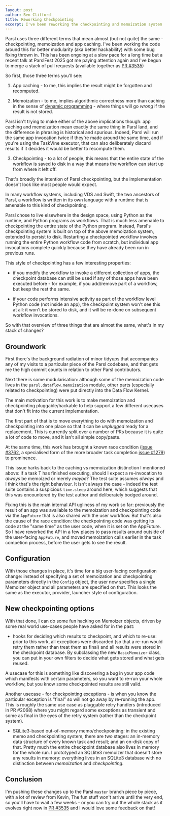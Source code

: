 ```yaml
---
layout: post
author: Ben Clifford
title: Reworking Checkpointing
excerpt: I've been reworking the checkpointing and memoization system
---
```


Parsl uses three different terms that mean almost (but not
quite) the same - checkpointing, memoization and app caching.
I've been working the code around this for better modularity
(aka better hackability) with some bug
fixing thrown in. This has been ongoing at a slow pace for
a long time but a recent talk at ParslFest 2025 got me paying
attention again and I've begun to merge a stack of pull
requests (available together as <a href="https://github.com/Parsl/parsl/pull/3535">PR #3535</a>)

So first, those three terms you'll see:

1. App caching -  to me, this implies the result might be forgotten and recomputed.

2. Memoization -  to me, implies algorithmic correctness more than caching in the sense of <a href="">dynamic programming</a> - where things will go *wrong* if the result is not stored.

Parsl isn't trying to make either of the above implications
though: app caching and memoization mean exactly the same
thing in Parsl land, and the difference in phrasing is 
historical and spurious. Indeed, Parsl will run the same
app invocation twice if they're made  around the same time,
and if you're using the TaskVine executor, that can also
deliberately discard results if it decides it would be better
to recompute them.

3. Checkpointing - to a lot of people, this means that
the entire state of the workflow is saved to disk in a way
that means the workflow can start up from where it left off.

That's broadly the intention of Parsl checkpointing, but
the implementation doesn't look like most people would
expect.

In many workflow systems, including VDS and Swift, 
the two ancestors of Parsl, a workflow is written in its own
language with a runtime that is amenable to this kind of
checkpointing.

Parsl chose to live elsewhere in the design space, using
Python as the runtime, and Python programs as workflows.
That is much less amenable to checkpointing the entire
state of the Python program. Instead, Parsl's checkpointing
system is built on top of the above memoization system,
extended to persist to disk. Restarting a checkpointed
workflow involves running the entire Python workflow code
from scratch, but individual app invocations complete quickly
because they have already been run in previous runs.

This style of checkpointing has a few interesting properties:

* if you modify the workflow to invoke a different collection
of apps, the checkpoint database can still be used if any of
those apps have been executed before - for example, if you
add/remove part of a workflow, but keep the rest the same.

* if your code performs intensive activity as part of the
workflow level Python code (not inside an app), the checkpoint
system won't see this at all: it won't be stored to disk,
and it will be re-done on subsequent workflow invocations.

So with that overview of three things that are almost the
same, what's in my stack of changes?

## Groundwork

First there's the background radiation of minor tidyups that
accompanies any of my visits to a particular piece of the
Parsl codebase, and that gets me the high commit
counts in relation to other Parsl contributors.

Next there is some modularisation: although some of the
memoization code lives in the `parsl.dataflow.memoization` 
module, other parts (especially related to checkpointing)
were put directly into the Data Flow Kernel.

The main motivation for this work is to make memoization
and checkpointing pluggable/hackable to help support a few
different usecases that don't fit into the current
implementation.

The first part of that is to move everything to do with
memoization and checkpointing into one place so that it
can be *unplugged* ready for a replacement. This is currently
split over a number of PRs because it is quite a lot of
code to move, and it isn't all simple copy/paste.

At the same time, this work has brought a known race condition
(<a href="https://github.com/Parsl/parsl/issues/3762">issue #3762</a>, a specialised form of the more broader task completion <a href="https://github.com/Parsl/parsl/issues/1279">issue #1279</a>) to prominence.

This issue harks back to the caching vs memoization
distinction I mentioned above: if a task T has finished
executing, should I expect a re-invocation to *always* be
memoized or merely *maybe*? The test suite assumes *always*
and I think that's the right behaviour. It isn't always the
case - indeed the test suite contains a suspicious
`time.sleep` around here, which suggests that this was
encountered by the test author and deliberately bodged around.

Fixing this is the main internal API ugliness of my work
so far: previously the result of an app was available to
the memoization and checkpointing code via the `AppFuture`
that is also shared with the user workflow. But that's also
the cause of the race condition: the checkpointing code was
getting its code at the "same time" as the user code, when
it is set on the AppFuture. So I have reworked the API
in a few places to pass results around outside of the
user-facing `AppFuture`, and moved memoization calls earlier
in the task competion process, before the user gets to
see the result.

## Configuration

With those changes in place, it's time for a big user-facing
configuration change: instead of specifying a set of
memoization and checkpointing parameters directly in the
`Config` object, the user now specifies a single Memoizer
object and all parameters are specified on that. This looks
the same as the executor, provider, launcher style of
configuration.

## New checkpointing options

With that done, I can do some fun hacking on Memoizer objects, driven by some real world use-cases people have asked for
in the past:

* hooks for deciding which results to checkpoint, and which
to re-use: prior to this work, all exceptions were discarded
(so that a re-run
would retry them rather than treat them as final) and
all results were stored in the checkpoint database. By
subclassing the new `BasicMemoizer` class, you can put in
your own filters to decide what gets stored and what gets
reused.

A usecase for this is something like discovering a bug in
your app code which manifests with certain parameters, so you
want to re-run your whole workflow, but you know some
checkpointed results are still valid.

Another usecase - for checkpointing exceptions - is when you
know the particular exception is "final" so will not go away
by re-running the app. This is roughly the same use case as
pluggable retry handlers (introduced in PR #2068) where you
might regard some exceptions as transient and some as final
in the eyes of the retry system (rather than the checkpoint
system).

* SQLite3-based out-of-memory memo/checkpointing: in the
existing memo and checkpointing system, there are two
stages: an in-memory data structure of every known task and
result; and an on-disk copy of that. Pretty much the
entire checkpoint database also lives in memory for the whole
run. I prototyped an SQLlite3 memoizer that doesn't store any
results in memory: everything lives in an SQLite3 database
with no distinction between *memoization* and *checkpointing*.

## Conclusion

I'm pushing these changes up to the Parsl `master` branch
piece by piece, with a lot of review from Kevin, The fun
stuff won't arrive until the very end, so you'll have to wait
a few weeks - or you can try out the whole stack as it
evolves right now in <a href="https://github.com/Parsl/parsl/pull/3535">PR #3535</a> and I would love some feedback on that!

